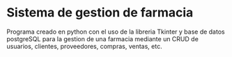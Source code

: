 # Sistema de gestion de farmacia

Programa creado en python con el uso de la libreria Tkinter y base de datos postgreSQL para la gestion de una farmacia mediante un CRUD de usuarios, clientes, proveedores, compras, ventas, etc.
